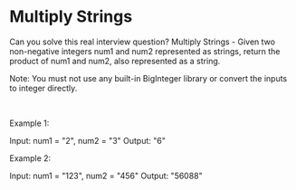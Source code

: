 # Multiply Strings

Can you solve this real interview question? Multiply Strings - Given two non-negative integers num1 and num2 represented as strings, return the product of num1 and num2, also represented as a string.

Note: You must not use any built-in BigInteger library or convert the inputs to integer directly.

 

Example 1:

Input: num1 = "2", num2 = "3"
Output: "6"


Example 2:

Input: num1 = "123", num2 = "456"
Output: "56088"